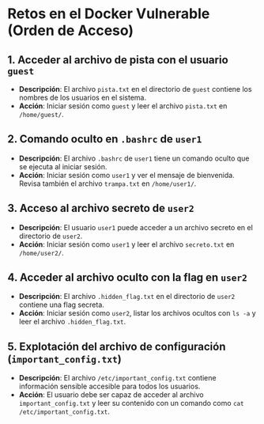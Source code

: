# Retos en el Docker Vulnerable (Orden de Acceso)

## 1. **Acceder al archivo de pista con el usuario `guest`**
   - **Descripción**: El archivo `pista.txt` en el directorio de `guest` contiene los nombres de los usuarios en el sistema.
   - **Acción**: Iniciar sesión como `guest` y leer el archivo `pista.txt` en `/home/guest/`.

## 2. **Comando oculto en `.bashrc` de `user1`**
   - **Descripción**: El archivo `.bashrc` de `user1` tiene un comando oculto que se ejecuta al iniciar sesión.
   - **Acción**: Iniciar sesión como `user1` y ver el mensaje de bienvenida. Revisa también el archivo `trampa.txt` en `/home/user1/`.

## 3. **Acceso al archivo secreto de `user2`**
   - **Descripción**: El usuario `user1` puede acceder a un archivo secreto en el directorio de `user2`.
   - **Acción**: Iniciar sesión como `user1` y leer el archivo `secreto.txt` en `/home/user2/`.

## 4. **Acceder al archivo oculto con la flag en `user2`**
   - **Descripción**: El archivo `.hidden_flag.txt` en el directorio de `user2` contiene una flag secreta.
   - **Acción**: Iniciar sesión como `user2`, listar los archivos ocultos con `ls -a` y leer el archivo `.hidden_flag.txt`.

## 5. **Explotación del archivo de configuración (`important_config.txt`)**
   - **Descripción**: El archivo `/etc/important_config.txt` contiene información sensible accesible para todos los usuarios.
   - **Acción**: El usuario debe ser capaz de acceder al archivo `important_config.txt` y leer su contenido con un comando como `cat /etc/important_config.txt`.

